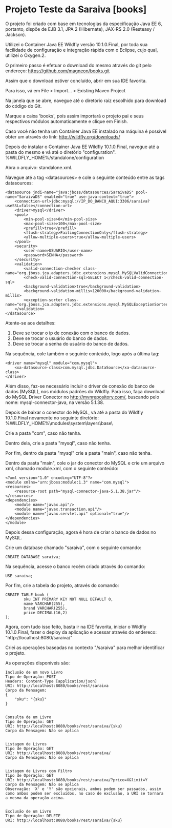 # Projeto Teste da Saraiva [books]

O projeto foi criado com base em tecnologias da especificação Java EE 6, portanto, dispõe de EJB 3.1, JPA 2 (Hibernate), JAX-RS 2.0 (Resteasy / Jackson).

Utilizei o Container Java EE Wildfly versão 10.1.0.Final, por toda sua facilidade de configuração e integração rápida com o Eclipse, cujo qual, utilizei o Oxygen.2.

O primeiro passo é efetuar o download do mesmo através do git pelo endereço: https://github.com/magneon/books.git

Assim que o download estiver concluído, abrir em sua IDE favorita.

Para isso, vá em File > Import... > Existing Maven Project

Na janela que se abre, navegue até o diretório raiz escolhido para download do código do Git.

Marque a caixa 'books', pois assim importará o projeto pai e seus respectivos módulos automaticamente e clique em Finish.

Caso você não tenha um Container Java EE instalado na máquina é possível obter um através do link: http://wildfly.org/downloads/

Depois de instalar o Container Java EE Wildfly 10.1.0.Final, navegue até a pasta do mesmo e vá até o diretório "configuration".
%WILDFLY_HOME%/standalone/configuration

Abra o arquivo: standalone.xml.

Navegue até a tag \<datasources\> e cole o seguinte conteúdo entre as tags datasources:

	<datasource jndi-name="java:jboss/datasources/SaraivaDS" pool-name="SaraivaDS" enabled="true" use-java-context="true">
		<connection-url>jdbc:mysql://IP_DO_BANCO_AQUI:3306/saraiva?useSSL=false</connection-url>
		<driver>mysql</driver>
		<pool>
			<min-pool-size>0</min-pool-size>
			<max-pool-size>100</max-pool-size>
			<prefill>true</prefill>
			<flush-strategy>FailingConnectionOnly</flush-strategy>
			<allow-multiple-users>true</allow-multiple-users>
		</pool>
		<security>
			<user-name>USUARIO</user-name>
			<password>SENHA</password>
		</security>
		<validation>
			<valid-connection-checker class-name="org.jboss.jca.adapters.jdbc.extensions.mysql.MySQLValidConnectionChecker"/>
			<check-valid-connection-sql>SELECT 1</check-valid-connection-sql>
			<background-validation>true</background-validation>
			<background-validation-millis>120000</background-validation-millis>
			<exception-sorter class-name="org.jboss.jca.adapters.jdbc.extensions.mysql.MySQLExceptionSorter"/>
		</validation>
	</datasource>

Atente-se aos detalhes:

1. Deve se trocar o ip de conexão com o banco de dados.
2. Deve se trocar o usuário do banco de dados.
3. Deve se trocar a senha do usuário do banco de dados.

Na sequência, cole também o seguinte conteúdo, logo após a última tag:

	<driver name="mysql" module="com.mysql">
		<xa-datasource-class>com.mysql.jdbc.DataSource</xa-datasource-class>
	</driver>

Além disso, faz-se necessário incluir o driver de conexão do banco de dados (MySQL), nos módulos padrões do Wildfly. Para isso, faça download do MySQL Driver Conector no http://mvnrepository.com/, buscando pelo nome: mysql-connector-java, na versão 5.1.38.

Depois de baixar o conector do MySQL, vá até a pasta do Wildfly 10.1.0.Final novamente no seguinte diretório:
%WILDFLY_HOME%\modules\system\layers\base\

Crie a pasta "com", caso não tenha.

Dentro dela, crie a pasta "mysql", caso não tenha.

Por fim, dentro da pasta "mysql" crie a pasta "main", caso não tenha.

Dentro da pasta "main", cole o jar do conector do MySQL e crie um arquivo xml, chamado module.xml, com o seguinte conteúdo:

	<?xml version="1.0" encoding="UTF-8"?>
	<module xmlns="urn:jboss:module:1.3" name="com.mysql">
	<resources>
		<resource-root path="mysql-connector-java-5.1.38.jar"/>
	</resources>
	<dependencies>
		<module name="javax.api"/>
		<module name="javax.transaction.api"/>
		<module name="javax.servlet.api" optional="true"/>
	</dependencies>
	</module>

Depois dessa configuração, agora é hora de criar o banco de dados no MySQL.

Crie um database chamado "saraiva", com o seguinte comando:

	CREATE DATABASE saraiva;

Na sequência, acesse o banco recém criado através do comando:

	USE saraiva;

Por fim, crie a tabela do projeto, através do comando:

	CREATE TABLE book (
			sku INT PRIMARY KEY NOT NULL DEFAULT 0,
			name VARCHAR(255),
			brand VARCHAR(255),
			price DECIMAL(16,2)
	);

Agora, com tudo isso feito, basta ir na IDE favorita, iniciar o Wildfly 10.1.0.Final, fazer o deploy da aplicação e acessar através do endereco: "http://localhost:8080/saraiva/"

Criei as operações baseadas no contexto "/saraiva" para melhor identificar o projeto.

As operações disponíveis são:

	Inclusão de um novo Livro
	Tipo de Operação: POST 
	Headers: Content-Type [application/json]
	URI: http://localhost:8080/books/rest/saraiva
	Corpo da Mensagem:
	{
		"sku": "{sku}"
	}


	Consulta de um Livro
	Tipo de Operação: GET
	URI: http://localhost:8080/books/rest/saraiva/{sku}
	Corpo da Mensagem: Não se aplica


	Listagem de Livros
	Tipo de Operação: GET
	URI: http://localhost:8080/books/rest/saraiva/
	Corpo da Mensagem: Não se aplica


	Listagem de Livros com Filtro
	Tipo de Operação: GET
	URI: http://localhost:8080/books/rest/saraiva/?price=X&limit=Y
	Corpo da Mensagem: Não se aplica
	Observação: 'X' e 'Y' são opcionais, ambos podem ser passados, assim como ambos podem ser excluídos, no caso de exclusão, a URI se tornara a mesma da operação acima.


	Exclusão de um Livro
	Tipo de Operação: DELETE
	URI: http://localhost:8080/books/rest/saraiva/{sku}
